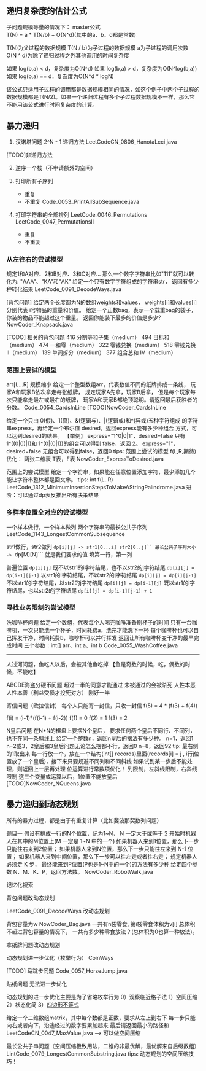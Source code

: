 ## 递归复杂度的估计公式

子问题规模等量的情况下：
master公式  
T(N) = a * T(N/b) + O(N^d)(其中的a、b、d都是常数)

T(N)为父过程的数据规模
T(N / b)为子过程的数据规模
a为子过程的调用次数
O(N ^ d)为除了递归过程之外其他调用的时间复杂度

如果 log(b,a) < d，复杂度为O(N^d)
如果 log(b,a) > d，复杂度为O(N^log(b,a))
如果 log(b,a) == d，复杂度为O(N^d  * logN)

该公式只适用子过程的调用都是数据规模相同的情况，如这个例子中两个子过程的数据规模都是T(N/2)。如果一个递归过程有多个子过程数据规模不一样，那么它不能用该公式进行时间复杂度的计算。



## 暴力递归
1. 汉诺塔问题 2^N - 1 
递归方法
LeetCodeCN_0806_HanotaLcci.java

[TODO]非递归方法

2. 逆序一个栈（不申请额外的空间）

3. 打印所有子序列
    - 重复
    - 不重复
Code_0053_PrintAllSubSequence.java


4. 打印字符串的全部排列
LeetCode_0046_Permutations
LeetCode_0047_PermutationsII
    - 重复 
    - 不重复

### 从左往右的尝试模型 

规定1和A对应、2和B对应、3和C对应... 那么一个数字字符串比如"111"就可以转化为: "AAA"、"KA"和"AK"
给定一个只有数字字符组成的字符串str，
返回有多少种转化结果
LeetCode_0091_DecodeWays.java

[背包问题]
给定两个长度都为N的数组weights和values，
 weights[i]和values[i]分别代表 i号物品的重量和价值。
 给定一个正数bag，表示一个载重bag的袋子，
 你装的物品不能超过这个重量。 返回你能装下最多的价值是多少?
 NowCoder_Knapsack.java

[TODO] 相关的背包问题
416 分割等和子集（medium）
494 目标和（medium）
474 一和零（medium）
322 零钱兑换（medium）
518 零钱兑换 II（medium）
139 单词拆分（medium）
377 组合总和 Ⅳ（medium）


### 范围上尝试的模型
arr[L...R] 规模缩小 
给定一个整型数组arr，代表数值不同的纸牌排成一条线，
玩家A和玩家B依次拿走每张纸牌，
规定玩家A先拿，玩家B后拿，
但是每个玩家每次只能拿走最左或最右的纸牌，
玩家A和玩家B都绝顶聪明。请返回最后获胜者的分数。
Code_0054_CardsInLine
[TODO]NowCoder_CardsInLine

给定一个只由 0(假)、1(真)、&(逻辑与)、|(逻辑或)和^(异或)五种字符组成 的字符串express，再给定一个布尔值 desired。返回express能有多少种组合 方式，可以达到desired的结果。
【举例】
express="1^0|0|1"，desired=false
只有 1^((0|0)|1)和 1^(0|(0|1))的组合可以得到 false，返回 2。 express="1"，desired=false
无组合可以得到false，返回0
tips:
范围上尝试的模型
f(L,R,期待)
优化：
两张二维表 T表，F表
NowCoder_ExpressToDesired.java


范围上的尝试模型
给定一个字符串，如果能在任意位置添加字符，最少添加几个能让字符串整体都是回文串。
tips:
int f(L..R)
LeetCode_1312_MinimumInsertionStepsToMakeAStringPalindrome.java
进阶：可以通过dp表反推出所有决策结果



### 多样本位置全对应的尝试模型
一个样本做行，一个样本做列
两个字符串的最长公共子序列
LeetCode_1143_LongestCommonSubsequence

str1做行，str2做列
```dp[i][j] -> str1[0...i] str2[0..j]`` 最长公共子序列大小 -> ```dp[M][N]``` 就是我们要求的值
填第一行，第一列

普遍位置
```dp[i][j]``` 
既不以str1的i字符结尾，也不以str2的j字符结尾 ```dp[i][j] = dp[i-1][j-1]```
以str1的i字符结尾，不以str2的j字符结尾   ```dp[i][j] = dp[i][j-1]```
不以str1的i字符结尾，以str2的j字符结尾 ```dp[i][j] = dp[i-1][j]```
既以str1的i字符结尾，也以str2的j字符结尾 ```dp[i][j] = dp[i-1][j-1] + 1```



### 寻找业务限制的尝试模型
洗咖啡杯问题
给定一个数组，代表每个人喝完咖啡准备刷杯子的时间
只有一台咖啡机，一次只能洗一个杯子，时间耗费a，洗完才能洗下一杯
每个咖啡杯也可以自己挥发干净，时间耗费b，咖啡杯可以并行挥发
返回让所有咖啡杯变干净的最早完成时间
三个参数：int[] arr、int a、int b
Code_0055_WashCoffee.java

---
人过河问题，鱼吃人以后，会被其他鱼吃掉
【鱼是奇数的时候，吃，偶数的时候，不能吃】

 ABCDE海盗分硬币问题
 超过一半的同意才能通过
 未被通过的会被杀死
 人性本恶
 人性本善（利益受损才投死对方）
 刚好一半

 寄信问题（欧拉信封）
 每个人只能寄一封信，只收一封信
 f(5) = 4 * (f(3) + f(4))

 f(i) = (i-1)*(f(i-1) + f(i-2))
 f(1) = 0
 f(2) = 1
 f(3) = 2

N皇后问题
在N*N的棋盘上要摆N个皇后，
要求任何两个皇后不同行、不同列，
也不在同一条斜线上 给定一个整数n，返回n皇后的摆法有多少种。
n=1，返回1 n=2或3，2皇后和3皇后问题无论怎么摆都不行，返回0
n=8，返回92
tip: 最右侧的1取出来
每一行放一个，放在一个结构(int[] records)里面(records[i] = j , i行j位置放了一个皇后)，接下来只要规避不同列和不同斜线
如果试到某一步后不能处理，则返回上一层再处理
位运算进行常数项优化！
列限制，左斜线限制，右斜线限制 这三个变量或运算以后，1位置不能放皇后
[TODO]NowCoder_NQueens.java

## 暴力递归到动态规划
所有的暴力过程，都是由于有重复计算（比如斐波那契数列问题）

题目一
假设有排成一行的N个位置，记为1~N，
N 一定大于或等于 2 开始时机器人在其中的M位置上(M 一定是 1~N 中的一个)
如果机器人来到1位置，那么下一步只能往右来到2位置；
如果机器人来到N位置，那么下一步只能往左来到 N-1 位置；
如果机器人来到中间位置，那么下一步可以往左走或者往右走；
规定机器人必须走 K 步，
最终能来到P位置(P也是1~N中的一个)的方法有多少种 给定四个参数 N、M、K、P，返回方法数。
NowCoder_RobotWalk.java

记忆化搜索

背包问题改动态规划

LeetCode_0091_DecodeWays 改动态规划


背包容量为w
NowCoder_Bag.java 
一共有n袋零食, 第i袋零食体积为v[i] 
总体积不超过背包容量的情况下，
一共有多少种零食放法？(总体积为0也算一种放法)。



拿纸牌问题改动态规划

动态规划进一步优化（枚举行为） CoinWays

[TODO] 马跳步问题 Code_0057_HorseJump.java

贴纸问题 无法进一步优化

动态规划的进一步优化主要是为了省略枚举行为
0）观察临近格子法
1）空间压缩
2）状态化简
3）[四边形不等式](四边形不等式.md)


给定一个二维数组matrix，其中每个数都是正数，要求从左上到右下
   每一步只能向右或者向下，沿途经过的数字要累加起来
   最后请返回最小的路径和
LeetCodeCN_0047_MaxValue.java --> 可以做空间压缩



最长公共子串问题（空间压缩极致用法，二维的非最优解，最优解来自后缀数组）
LintCode_0079_LongestCommonSubstring.java
tips:
动态规划的空间压缩技巧！